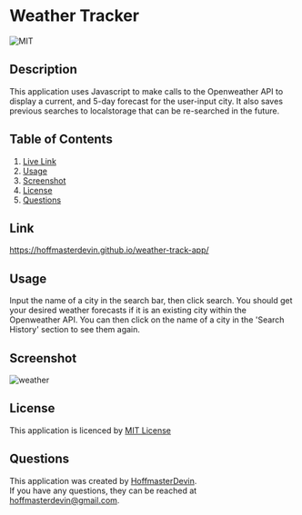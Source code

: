 # Weather Tracker
  ![MIT](https://img.shields.io/badge/license-MIT-informational)
  ## Description
  This application uses Javascript to make calls to the Openweather API to display a current, and 5-day forecast for the user-input city. It also saves previous searches to localstorage that can be re-searched in the future.
  ## Table of Contents
  1. [Live Link](#link)
  2. [Usage](#usage)
  3. [Screenshot](#screenshot)
  4. [License](#license)
  5. [Questions](#questions)
  ## Link
  https://hoffmasterdevin.github.io/weather-track-app/
  ## Usage
  Input the name of a city in the search bar, then click search. You should get your desired weather forecasts if it is an existing city within the Openweather API. You can then click on the name of a city in the 'Search History' section to see them again.
  ## Screenshot
  ![weather](https://user-images.githubusercontent.com/118146567/235517055-ad894309-71a7-40bc-9740-3853d2e7a679.png)


  ## License
  This application is licenced by [MIT License](https://mit-license.org/)
  ## Questions
  This application was created by [HoffmasterDevin](https://github.com/HoffmasterDevin). <br>
  If you have any questions, they can be reached at hoffmasterdevin@gmail.com.
  
